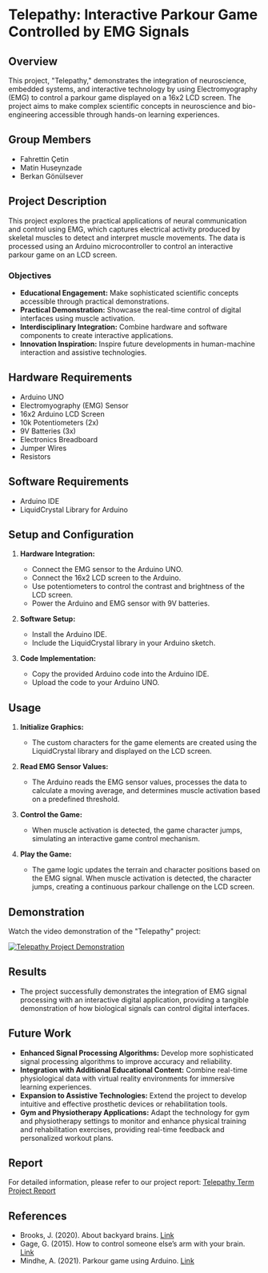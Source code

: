 # Telepathy: Interactive Parkour Game Controlled by EMG Signals

## Overview
This project, "Telepathy," demonstrates the integration of neuroscience, embedded systems, and interactive technology by using Electromyography (EMG) to control a parkour game displayed on a 16x2 LCD screen. The project aims to make complex scientific concepts in neuroscience and bio-engineering accessible through hands-on learning experiences.

## Group Members
- Fahrettin Çetin
- Matin Huseynzade
- Berkan Gönülsever

## Project Description
This project explores the practical applications of neural communication and control using EMG, which captures electrical activity produced by skeletal muscles to detect and interpret muscle movements. The data is processed using an Arduino microcontroller to control an interactive parkour game on an LCD screen.

### Objectives
- **Educational Engagement:** Make sophisticated scientific concepts accessible through practical demonstrations.
- **Practical Demonstration:** Showcase the real-time control of digital interfaces using muscle activation.
- **Interdisciplinary Integration:** Combine hardware and software components to create interactive applications.
- **Innovation Inspiration:** Inspire future developments in human-machine interaction and assistive technologies.

## Hardware Requirements
- Arduino UNO
- Electromyography (EMG) Sensor
- 16x2 Arduino LCD Screen
- 10k Potentiometers (2x)
- 9V Batteries (3x)
- Electronics Breadboard
- Jumper Wires
- Resistors

## Software Requirements
- Arduino IDE
- LiquidCrystal Library for Arduino

## Setup and Configuration

1. **Hardware Integration:**
    - Connect the EMG sensor to the Arduino UNO.
    - Connect the 16x2 LCD screen to the Arduino.
    - Use potentiometers to control the contrast and brightness of the LCD screen.
    - Power the Arduino and EMG sensor with 9V batteries.

2. **Software Setup:**
    - Install the Arduino IDE.
    - Include the LiquidCrystal library in your Arduino sketch.

3. **Code Implementation:**
    - Copy the provided Arduino code into the Arduino IDE.
    - Upload the code to your Arduino UNO.

## Usage
1. **Initialize Graphics:**
   - The custom characters for the game elements are created using the LiquidCrystal library and displayed on the LCD screen.

2. **Read EMG Sensor Values:**
   - The Arduino reads the EMG sensor values, processes the data to calculate a moving average, and determines muscle activation based on a predefined threshold.

3. **Control the Game:**
   - When muscle activation is detected, the game character jumps, simulating an interactive game control mechanism.

4. **Play the Game:**
   - The game logic updates the terrain and character positions based on the EMG signal. When muscle activation is detected, the character jumps, creating a continuous parkour challenge on the LCD screen.

## Demonstration
Watch the video demonstration of the "Telepathy" project:

[![Telepathy Project Demonstration](https://img.youtube.com/vi/s6AagdaxEYI/0.jpg)](https://www.youtube.com/watch?v=s6AagdaxEYI)

## Results
- The project successfully demonstrates the integration of EMG signal processing with an interactive digital application, providing a tangible demonstration of how biological signals can control digital interfaces.

## Future Work
- **Enhanced Signal Processing Algorithms:** Develop more sophisticated signal processing algorithms to improve accuracy and reliability.
- **Integration with Additional Educational Content:** Combine real-time physiological data with virtual reality environments for immersive learning experiences.
- **Expansion to Assistive Technologies:** Extend the project to develop intuitive and effective prosthetic devices or rehabilitation tools.
- **Gym and Physiotherapy Applications:** Adapt the technology for gym and physiotherapy settings to monitor and enhance physical training and rehabilitation exercises, providing real-time feedback and personalized workout plans.

## Report
For detailed information, please refer to our project report: [Telepathy Term Project Report](https://github.com/chillmatin/Telepathy/blob/main/TermProjectReport.pdf)

## References
- Brooks, J. (2020). About backyard brains. [Link](https://www.instructables.com/Arduino-LCD-Game/)
- Gage, G. (2015). How to control someone else’s arm with your brain. [Link](https://www.youtube.com/watch?v=rSQNi5sAwuc&t=1s)
- Mindhe, A. (2021). Parkour game using Arduino. [Link](https://www.hackster.io/mindhe_aniket/parkour-game-using-arduino-c66275)
